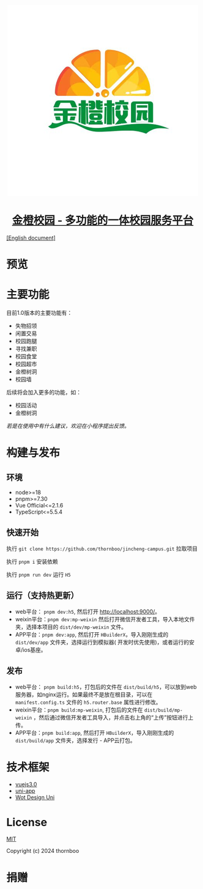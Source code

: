 <p align="center">
  <a href="https://github.com/thornboo/jincheng-campus">
    <img width="500" src="src/static/app/logo.png" alt="icon">
  </a>
</p>

<h1 align="center">
  <a href="https://github.com/codercup2/unibest" target="_blank">金橙校园 - 多功能的一体校园服务平台</a>
</h1>

[[English document]](https://github.com/thornboo/jincheng-campus/blob/master/README.en.md)

# 预览

# 主要功能

目前1.0版本的主要功能有：
- 失物招领
- 闲置交易
- 校园跑腿
- 寻找兼职
- 校园食堂
- 校园超市
- 金橙树洞
- 校园墙

后续将会加入更多的功能，如：
- 校园活动
- 金橙树洞

_若是在使用中有什么建议，欢迎在小程序提出反馈。_

# 构建与发布

## 环境

- node>=18
- pnpm>=7.30
- Vue Official<=2.1.6
- TypeScript<=5.5.4

## 快速开始

执行 `git clone https://github.com/thornboo/jincheng-campus.git` 拉取项目

执行 `pnpm i` 安装依赖

执行 `pnpm run dev` 运行 `H5`

## 运行（支持热更新）

- web平台： `pnpm dev:h5`, 然后打开 [http://localhost:9000/](http://localhost:9000/)。
- weixin平台：`pnpm dev:mp-weixin` 然后打开微信开发者工具，导入本地文件夹，选择本项目的
  `dist/dev/mp-weixin` 文件。
- APP平台：`pnpm dev:app`, 然后打开 `HBuilderX`，导入刚刚生成的`dist/dev/app` 文件夹，选择运行到模拟器(
  开发时优先使用)，或者运行的安卓/ios基座。

## 发布

- web平台： `pnpm build:h5`，打包后的文件在 `dist/build/h5`，可以放到web服务器，如nginx运行。如果最终不是放在根目录，可以在
  `manifest.config.ts` 文件的 `h5.router.base` 属性进行修改。
- weixin平台：`pnpm build:mp-weixin`, 打包后的文件在 `dist/build/mp-weixin`
  ，然后通过微信开发者工具导入，并点击右上角的“上传”按钮进行上传。
- APP平台：`pnpm build:app`, 然后打开 `HBuilderX`，导入刚刚生成的`dist/build/app` 文件夹，选择发行 -
  APP云打包。

# 技术框架

- [vuejs3.0](https://cn.vuejs.org/)
- [uni-app](https://uniapp.dcloud.net.cn/)
- [Wot Design Uni](https://wot-design-uni.netlify.app/)

# License

[MIT](https://opensource.org/license/mit/)

Copyright (c) 2024 thornboo

# 捐赠
